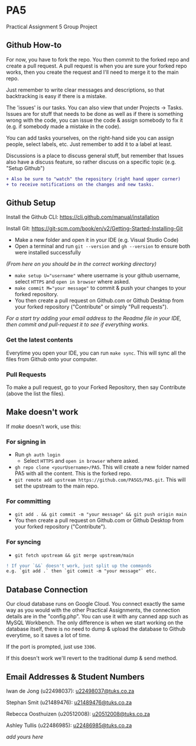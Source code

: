 # PA5
Practical Assignment 5 Group Project

## Github How-to
For now, you have to fork the repo. You then commit to the forked repo and create a pull request. 
A pull request is when you are sure your forked repo works, then you create the request and I'll need to merge it to the main repo. 

Just remember to write clear messages and descriptions, so that backtracking is easy if there is a mistake. 

The 'issues' is our tasks. You can also view that under Projects -> Tasks. 
Issues are for stuff that needs to be done as well as if there is something wrong with the code, you can issue the code & assign somebody to fix it (e.g. if somebody made a mistake in the code). 

You can add tasks yourselves, on the right-hand side you can assign people, select labels, etc. Just remember to add it to a label at least.

Discussions is a place to discuss general stuff, but remember that Issues also have a discuss feature, so rather discuss on a specific topic (e.g. "Setup Github")

```diff
+ Also be sure to "watch" the repository (right hand upper corner)
+ to receive notifications on the changes and new tasks.
```

## Github Setup
Install the Github CLI: https://cli.github.com/manual/installation

Install Git: https://git-scm.com/book/en/v2/Getting-Started-Installing-Git

- Make a new folder and open it in your IDE (e.g. Visual Studio Code)
- Open a terminal and run `git --version` and `gh --version` to ensure both were installed successfully

_(From here on you should be in the correct working directory)_
- `make setup U="username"` where username is your github username, select `HTTPS` and `open in browser` where asked.
- `make commit M="your message"` to commit & push your changes to your forked repository. 
- You then create a pull request on Github.com or Github Desktop from your forked repository ("Contribute" or simply "Pull requests").

*For a start try adding your email address to the Readme file in your IDE, then commit and pull-request it to see if everything works.*

### Get the latest contents
Everytime you open your IDE, you can run `make sync`. This will sync all the files from Github onto your computer.

### Pull Requests
To make a pull request, go to your Forked Repository, then say Contribute (above the list the files).

## Make doesn't work
If *make* doesn't work, use this:
### For signing in
- Run `gh auth login`
    - Select `HTTPS` and `open in browser` where asked.
- `gh repo clone <yourUsername>/PA5`. This will create a new folder named PA5 with all the content. This is the forked repo.
- `git remote add upstream https://github.com/PA5G5/PA5.git`. This will set the upstream to the main repo.

### For committing
- `git add . && git commit -m "your message" && git push origin main`
- You then create a pull request on Github.com or Github Desktop from your forked repository ("Contribute").

### For syncing
- `git fetch upstream && git merge upstream/main`

```diff
! If your `&&` doesn't work, just split up the commands 
e.g. `git add .` then `git commit -m "your message"` etc.
```
## Database Connection

Our cloud database runs on Google Cloud. You connect exactly the same way as you would with the other Practical Assignments, the connection details are in the "config.php". You can use it with any canned app such as MySQL Workbench. The only difference is when we start working on the database itself, there is no need to dump & upload the database to Github everytime, so it saves a lot of time. 

If the port is prompted, just use `3306`.

If this doesn't work we'll revert to the traditional dump & send method.

## Email Addresses & Student Numbers
Iwan de Jong (u22498037): u22498037@tuks.co.za

Stephan Smit (u21489476): u21489476@tuks.co.za

Rebecca Oosthuizen (u20512008): u20512008@tuks.co.za

Ashley Tullis (u22486985): u22486985@tuks.co.za

_add yours here_
